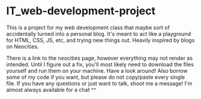 # IT_web-development-project

This is a project for my web development class that maybe sort of accidentally turned into a personal blog. It's meant to act like a playground for HTML, CSS, JS, etc, and trying new things out. Heavily inspired by blogs on Neocities.

There is a link to the neocities page, however everything may not render as intended. Until I figure out a fix, you'll most likely need to download the files yourself and run them on your machine.
Have a look around! Also borrow some of my code if you want, but please do not copy/paste every single file. If you have any questions or just want to talk, shoot me a message! I'm almost always available for a chat ^^

